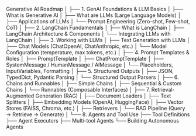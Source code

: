 Generative AI Roadmap
│
├── 1. GenAI Foundations & LLM Basics
│   ├── What is Generative AI
│   ├── What are LLMs (Large Language Models)
│   ├── Applications of LLMs
│   └── Prompt Engineering (Zero-shot, Few-shot, CoT)
│
├── 2. LangChain Fundamentals
│   ├── What is LangChain
│   ├── LangChain Architecture & Components
│   └── Integrating LLMs with LangChain
│
├── 3. Working with LLMs
│   ├── Text Generation with LLMs
│   ├── Chat Models (ChatOpenAI, ChatAnthropic, etc.)
│   └── Model Configuration (temperature, max tokens, etc.)
│
├── 4. Prompt Templates & Roles
│   ├── PromptTemplate
│   ├── ChatPromptTemplate
│   ├── SystemMessage / HumanMessage / AIMessage
│   └── Placeholders, InputVariables, Formatting
│
├── 5. Structured Outputs
│   ├── JSON, TypedDict, Pydantic Parsing
│   └── Structured Output Parsers
│
├── 6. Chains and Runnables
│   ├── Simple Chains
│   ├── Sequential & Custom Chains
│   └── Runnables (Composable Interfaces)
│
├── 7. Retrieval-Augmented Generation (RAG)
│   ├── Document Loaders
│   ├── Text Splitters
│   ├── Embedding Models (OpenAI, HuggingFace)
│   ├── Vector Stores (FAISS, Chroma, etc.)
│   ├── Retrievers
│   └── RAG Pipeline (Query → Retrieve → Generate)
│
└── 8. Agents and Tool Use
    ├── Tool Definitions
    ├── Agent Executors
    ├── Multi-tool Agents
    └── Building Autonomous Agents
